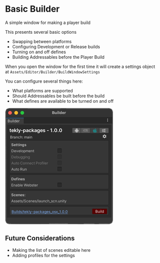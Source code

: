 # Basic Builder
A simple window for making a player build

This presents several basic options

- Swapping between platforms
- Configuring Development or Release builds
- Turning on and off defines
- Building Addressables before the Player Build

When you open the window for the first time it will create a settings object at `Assets/Editor/Builder/BuildWindowSettings`

You can configure several things here:

- What platforms are supported
- Should Addressables be built before the build
- What defines are available to be turned on and off

![basic_builder_window.png](Assets%2Fbasic_builder_window.png)

## Future Considerations
- Making the list of scenes editable here
- Adding profiles for the settings
